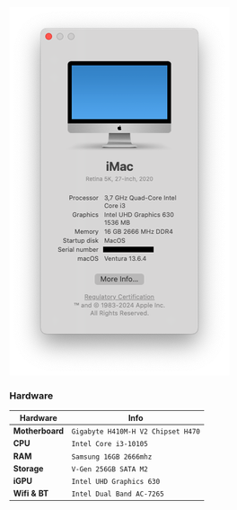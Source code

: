 
![ScreenShot](/Screenshot/Screenshot%202024-10-30%20at%2010.09.03.png)



### Hardware
| Hardware       | Info                                                             |
|----------------|------------------------------------------------------------------|
| **Motherboard**| `Gigabyte H410M-H V2 Chipset H470`                               |
| **CPU**        | `Intel Core i3-10105`                                            |
| **RAM**        | `Samsung 16GB 2666mhz`                                           |
| **Storage**    | `V-Gen 256GB SATA M2`                                            |
| **iGPU**       | `Intel UHD Graphics 630`                                         |
| **Wifi & BT**  | `Intel Dual Band AC-7265`                                        |
